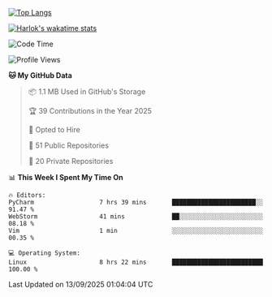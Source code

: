 [![Top Langs](https://github-readme-stats.vercel.app/api/top-langs/?username=remisiki&theme=dracula&layout=compact&hide=Jupyter%20Notebook,CSS,HTML&langs_count=10&exclude_repo=GMM-Demux-GUI)](https://github.com/anuraghazra/github-readme-stats)

[![Harlok's wakatime stats](https://github-readme-stats.vercel.app/api/wakatime?username=@remisiki&theme=dracula&layout=compact&langs_count=10&hide=other,html,css,text,json,markdown,jupyter)](https://github.com/anuraghazra/github-readme-stats)

<!--START_SECTION:waka-->
![Code Time](http://img.shields.io/badge/Code%20Time-1%2C171%20hrs%2055%20mins-blue)

![Profile Views](http://img.shields.io/badge/Profile%20Views-0-blue)

**🐱 My GitHub Data** 

> 📦 1.1 MB Used in GitHub's Storage 
 > 
> 🏆 39 Contributions in the Year 2025
 > 
> 💼 Opted to Hire
 > 
> 📜 51 Public Repositories 
 > 
> 🔑 20 Private Repositories 
 > 
📊 **This Week I Spent My Time On** 

```text
🔥 Editors: 
PyCharm                  7 hrs 39 mins       ███████████████████████░░   91.47 % 
WebStorm                 41 mins             ██░░░░░░░░░░░░░░░░░░░░░░░   08.18 % 
Vim                      1 min               ░░░░░░░░░░░░░░░░░░░░░░░░░   00.35 % 

💻 Operating System: 
Linux                    8 hrs 22 mins       █████████████████████████   100.00 % 
```


 Last Updated on 13/09/2025 01:04:04 UTC
<!--END_SECTION:waka-->
